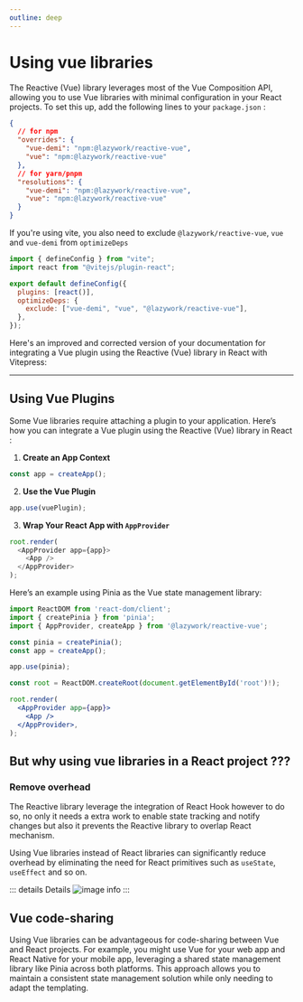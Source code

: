 ```yaml
---
outline: deep
---
```


# Using vue libraries

The Reactive (Vue) library leverages most of the Vue Composition API, allowing you to use Vue libraries with minimal configuration in your React projects. To set this up, add the following lines to your `package.json` :

```json
{
  // for npm
  "overrides": {
    "vue-demi": "npm:@lazywork/reactive-vue",
    "vue": "npm:@lazywork/reactive-vue"
  },
  // for yarn/pnpm
  "resolutions": {
    "vue-demi": "npm:@lazywork/reactive-vue",
    "vue": "npm:@lazywork/reactive-vue"
  }
}
```

If you're using vite, you also need to exclude `@lazywork/reactive-vue`, `vue` and `vue-demi` from `optimizeDeps`

```js
import { defineConfig } from "vite";
import react from "@vitejs/plugin-react";

export default defineConfig({
  plugins: [react()],
  optimizeDeps: {
    exclude: ["vue-demi", "vue", "@lazywork/reactive-vue"],
  },
});
```

Here's an improved and corrected version of your documentation for integrating a Vue plugin using the Reactive (Vue) library in React with Vitepress:

---

## Using Vue Plugins

Some Vue libraries require attaching a plugin to your application. Here’s how you can integrate a Vue plugin using the Reactive (Vue) library in React :

1. **Create an App Context**

```js
const app = createApp();
```

2. **Use the Vue Plugin**

```js
app.use(vuePlugin);
```

3. **Wrap Your React App with `AppProvider`**

```js
root.render(
  <AppProvider app={app}>
    <App />
  </AppProvider>
);
```

Here’s an example using Pinia as the Vue state management library:

```jsx
import ReactDOM from 'react-dom/client';
import { createPinia } from 'pinia';
import { AppProvider, createApp } from '@lazywork/reactive-vue';

const pinia = createPinia();
const app = createApp();

app.use(pinia);

const root = ReactDOM.createRoot(document.getElementById('root')!);

root.render(
  <AppProvider app={app}>
    <App />
  </AppProvider>,
);
```

## But why using vue libraries in a React project ???

### Remove overhead

The Reactive library leverage the integration of React Hook however to do so, no only it needs a extra work to enable state tracking and notify changes but also it prevents the Reactive library to overlap React mechanism.

Using Vue libraries instead of React libraries can significantly reduce overhead by eliminating the need for React primitives such as `useState`, `useEffect` and so on.

::: details Details
![image info](/using-vue-lib.png)
:::

## Vue code-sharing

Using Vue libraries can be advantageous for code-sharing between Vue and React projects. For example, you might use Vue for your web app and React Native for your mobile app, leveraging a shared state management library like Pinia across both platforms. This approach allows you to maintain a consistent state management solution while only needing to adapt the templating.
